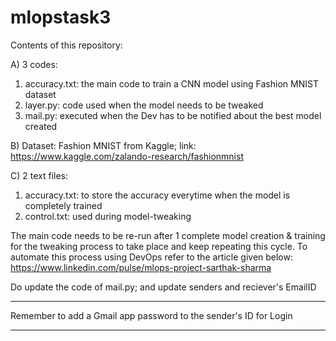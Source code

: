 # mlopstask3

Contents of this repository:

A) 3 codes:
 1. accuracy.txt: the main code to train a CNN model using Fashion MNIST dataset
 2. layer.py: code used when the model needs to be tweaked
 3. mail.py: executed when the Dev has to be notified about the best model created

B) Dataset: Fashion MNIST from Kaggle; link: https://www.kaggle.com/zalando-research/fashionmnist
 
C) 2 text files:
 1. accuracy.txt: to store the accuracy everytime when the model is completely trained
 2. control.txt: used during model-tweaking

The main code needs to be re-run after 1 complete model creation & training for the tweaking process to take place and keep repeating this cycle.
To automate this process using DevOps refer to the article given below:
https://www.linkedin.com/pulse/mlops-project-sarthak-sharma

Do update the code of mail.py; and update senders and reciever's EmailID
*****************************************************************
Remember to add a Gmail app password to the sender's ID for Login 
*****************************************************************
